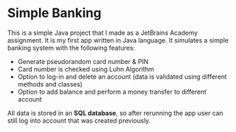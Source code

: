 # Simple Banking

This is a simple Java project that I made as a JetBrains Academy assignment. It is my first app written in Java language. It simulates a simple banking system with the following features:

 - Generate pseudorandom card number & PIN
 - Card number is checked using Luhn Algorithm
 - Option to log-in and delete an account (data is validated using different methods and classes)
 - Option to add balance and perform a money transfer to different account

All data is stored in an **SQL database**, so after rerunning the app user can still log into account that was created previously.
